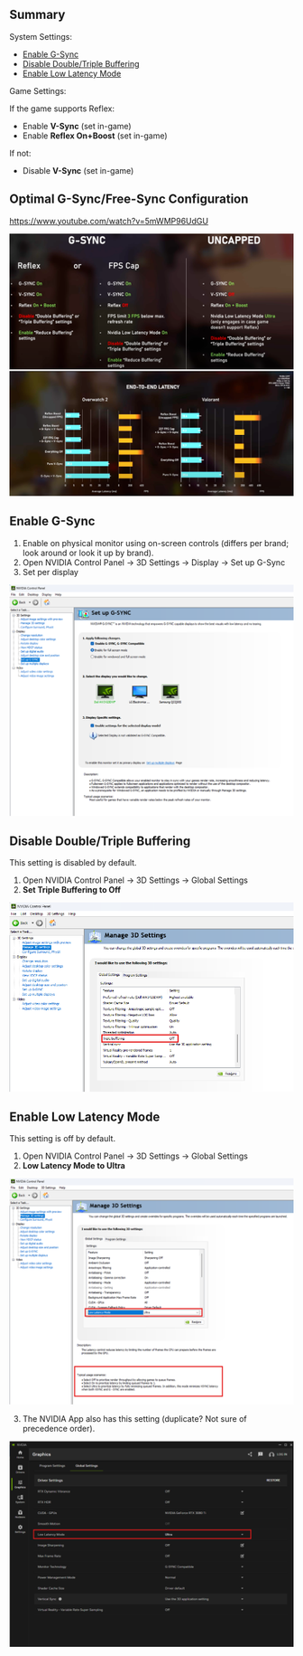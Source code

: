 
## Summary

System Settings:

- [Enable G-Sync](#enable%20g-sync)
- [Disable Double/Triple Buffering](#disable%20double/triple%20buffering)
- [Enable Low Latency Mode](#enable%20low%20latency%20mode)

Game Settings:

If the game supports Reflex:

- Enable **V-Sync** (set in-game)
- Enable **Reflex On+Boost** (set in-game)

If not:

- Disable **V-Sync** (set in-game)

## Optimal G-Sync/Free-Sync Configuration

https://www.youtube.com/watch?v=5mWMP96UdGU

![](../files/gsync-summary.png)
![](../files/gsync-summary-latency-compare.png)

## Enable G-Sync

1. Enable on physical monitor using on-screen controls (differs per brand; look around or look it up by brand).
2. Open NVIDIA Control Panel -> 3D Settings -> Display -> Set up G-Sync
3. Set per display

![](../files/gsync-enable-nvidia-control.png)

## Disable Double/Triple Buffering

This setting is disabled by default.

1. Open NVIDIA Control Panel -> 3D Settings -> Global Settings
2. **Set Triple Buffering to Off**

![](../files/gsync-disable-buffering.png)

## Enable Low Latency Mode 

This setting is off by default.

1. Open NVIDIA Control Panel -> 3D Settings -> Global Settings
2. **Low Latency Mode to Ultra**

![](../files/gsync-low-latency-nvidia-control.png)

3. The NVIDIA App also has this setting (duplicate? Not sure of precedence order).

![](../files/gsync-low-latency-nvidia-app.png)